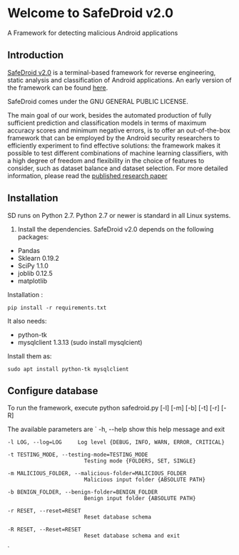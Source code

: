 # Welcome to SafeDroid v2.0 #
A Framework for detecting malicious Android applications

## Introduction ##
[SafeDroid v2.0](https://sites.google.com/di.uniroma1.it/safedroid2/home) is a terminal-based framework for reverse engineering, 
static analysis and classification of Android applications. An early version of the framework can be found [here]( https://github.com/Dubniak/SafeDroid). 

SafeDroid comes under the GNU GENERAL PUBLIC LICENSE.

The main goal of our work, besides the automated production of fully sufficient prediction and classification 
models in terms of maximum accuracy scores and minimum negative errors, is to offer an out-of-the-box framework that 
can be employed by the Android security researchers to efficiently experiment to find effective solutions: the 
framework makes it possible to test different combinations of machine learning classifiers, with a high degree of freedom and flexibility in the choice of features to consider, 
such as dataset balance and dataset selection. For more detailed information, please read the [published research paper](https://www.hindawi.com/journals/scn/2018/4672072/)

## Installation ##
SD runs on Python 2.7. 
Python 2.7 or newer is standard in all Linux systems. 

1.	Install the dependencies. SafeDroid v2.0 depends on the following packages:
-	Pandas 
-	Sklearn 0.19.2
-	SciPy 1.1.0
-	joblib 0.12.5 
-	matplotlib 

Installation :

`pip install -r requirements.txt`

It also needs:
-	python-tk 
-	mysqlclient 1.3.13 (sudo install mysqlcient) 

Install them as:

`sudo apt install python-tk mysqlclient`

## Configure database ##
To run the framework, execute 
python safedroid.py [-l] [-m] [-b] [-t] [-r] [-R]

The available parameters are 
`	-h, --help            show this help message and exit

	-l LOG, --log=LOG     Log level {DEBUG, INFO, WARN, ERROR, CRITICAL}
	
	-t TESTING_MODE, --testing-mode=TESTING_MODE
							Testing mode {FOLDERS, SET, SINGLE}
  
	-m MALICIOUS_FOLDER, --malicious-folder=MALICIOUS_FOLDER
							Malicious input folder {ABSOLUTE PATH}
  
	-b BENIGN_FOLDER, --benign-folder=BENIGN_FOLDER
							Benign input folder {ABSOLUTE PATH}
							
	-r RESET, --reset=RESET
							Reset database schema
  
	-R RESET, --Reset=RESET
							Reset database schema and exit
`
